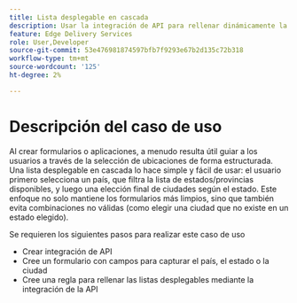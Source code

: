 ```yaml
---
title: Lista desplegable en cascada
description: Usar la integración de API para rellenar dinámicamente la lista desplegable
feature: Edge Delivery Services
role: User,Developer
source-git-commit: 53e476981874597bfb7f9293e67b2d135c72b318
workflow-type: tm+mt
source-wordcount: '125'
ht-degree: 2%

---
```


# Descripción del caso de uso

Al crear formularios o aplicaciones, a menudo resulta útil guiar a los usuarios a través de la selección de ubicaciones de forma estructurada. Una lista desplegable en cascada lo hace simple y fácil de usar: el usuario primero selecciona un país, que filtra la lista de estados/provincias disponibles, y luego una elección final de ciudades según el estado. Este enfoque no solo mantiene los formularios más limpios, sino que también evita combinaciones no válidas (como elegir una ciudad que no existe en un estado elegido).

Se requieren los siguientes pasos para realizar este caso de uso

- Crear integración de API
- Cree un formulario con campos para capturar el país, el estado o la ciudad
- Cree una regla para rellenar las listas desplegables mediante la integración de la API